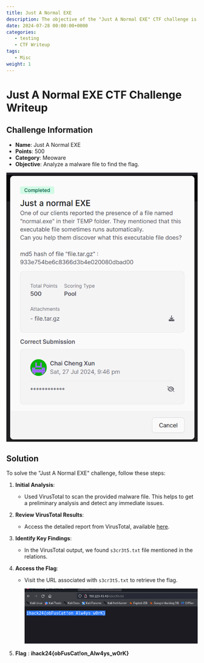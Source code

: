 ```yaml
---
title: Just A Normal EXE
description: The objective of the "Just A Normal EXE" CTF challenge is analyze a malware file to find the flag.
date: 2024-07-28 00:00:00+0000
categories:
   - testing
   - CTF Writeup
tags:
   - Misc
weight: 1     
---
```

# Just A Normal EXE CTF Challenge Writeup

## Challenge Information
- **Name**: Just A Normal EXE
- **Points**: 500
- **Category**: Meoware
- **Objective**: Analyze a malware file to find the flag.


![Challenge](challenge.png)

## Solution
To solve the "Just A Normal EXE" challenge, follow these steps:

1. **Initial Analysis**:
   - Used VirusTotal to scan the provided malware file. This helps to get a preliminary analysis and detect any immediate issues.

2. **Review VirusTotal Results**:
   - Access the detailed report from VirusTotal, available [here](https://www.virustotal.com/gui/file/01eeac6d706e078645f78e100bf6c2d808a443c4d85b3257b63fa087eef228cc/relations).

3. **Identify Key Findings**:
   - In the VirusTotal output, we found `s3cr3t5.txt` file mentioned in the relations.

4. **Access the Flag**:
   - Visit the URL associated with `s3cr3t5.txt` to retrieve the flag.


      ![Flag](flag.png)


5. **Flag** : **ihack24{obFusCat!on_Alw4ys_w0rK}**
